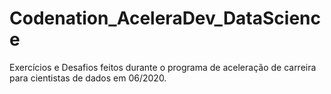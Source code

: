# Codenation_AceleraDev_DataScience
Exercícios e Desafios feitos durante o programa de aceleração de carreira para cientistas de dados em 06/2020.
